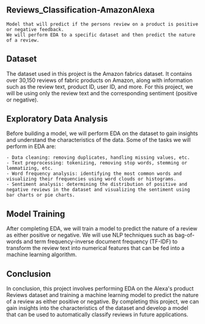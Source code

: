 ## Reviews_Classification-AmazonAlexa

    Model that will predict if the persons review on a product is positive or negative feedback. 
    We will perform EDA to a specific dataset and then predict the nature of a review.
    
## Dataset

  The dataset used in this project is the Amazon fabrics dataset. It contains over 30,150 reviews of fabric products on Amazon, along with information such as the review text, product ID, user ID, and more. 
  For this project, we will be using only the review text and the corresponding sentiment (positive or negative).
  
## Exploratory Data Analysis

  Before building a model, we will perform EDA on the dataset to gain insights and understand the characteristics of the data. 
  Some of the tasks we will perform in EDA are:

    - Data cleaning: removing duplicates, handling missing values, etc.
    - Text preprocessing: tokenizing, removing stop words, stemming or lemmatizing, etc.
    - Word frequency analysis: identifying the most common words and visualizing their frequencies using word clouds or histograms.
    - Sentiment analysis: determining the distribution of positive and negative reviews in the dataset and visualizing the sentiment using bar charts or pie charts.
    
## Model Training

  After completing EDA, we will train a model to predict the nature of a review as either positive or negative. We will use NLP techniques such as bag-of-words and term frequency-inverse document frequency (TF-IDF) to transform the review text into numerical features that can be fed into a machine learning algorithm. 

## Conclusion

  In conclusion, this project involves performing EDA on the Alexa's product Reviews dataset and training a machine learning model to predict the nature of a review as either positive or negative. 
  By completing this project, we can gain insights into the characteristics of the dataset and develop a model that can be used to automatically classify reviews in future applications.
